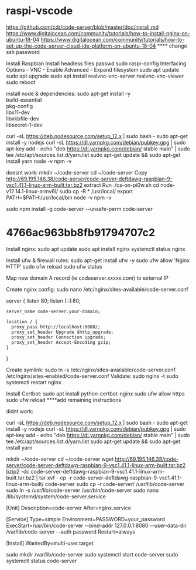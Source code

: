 # raspi-vscode

https://github.com/cdr/code-server/blob/master/doc/install.md
https://www.digitalocean.com/community/tutorials/how-to-install-nginx-on-ubuntu-18-04
https://www.digitalocean.com/community/tutorials/how-to-set-up-the-code-server-cloud-ide-platform-on-ubuntu-18-04
**** change ssh password

Install Raspbian
Install headless files
passwd
sudo raspi-config
  Interfacing Options - VNC - Enable
  Advanced - Expand filesystem 
sudo apt update
sudo apt upgrade
sudo apt install realvnc-vnc-server realvnc-vnc-viewer
sudo reboot

install node & dependencies:
sudo apt-get install -y \
  build-essential \
  pkg-config \
  libx11-dev \
  libxkbfile-dev \
  libsecret-1-dev

curl -sL https://deb.nodesource.com/setup_12.x | sudo bash -
sudo apt-get install -y nodejs
curl -sL https://dl.yarnpkg.com/debian/pubkey.gpg | sudo apt-key add -
echo "deb https://dl.yarnpkg.com/debian/ stable main" | sudo tee /etc/apt/sources.list.d/yarn.list
sudo apt-get update && sudo apt-get install yarn
node -v
npm -v



doesnt work:
mkdir ~/code-server
cd ~/code-server
Copy http://69.195.146.38/code-server/code-server-deftdawg-raspbian-9-vsc1.41.1-linux-arm-built.tar.bz2
extract
Run ./cs-on-pi0w.sh
cd node-v12.14.1-linux-armv6l/
sudo cp -R * /usr/local/
export PATH=$PATH:/usr/local/bin
node -v
npm -v

sudo npm install -g code-server --unsafe-perm
code-server 
# 4766ac963bb8fb91794707c2

Install nginx:
sudo apt update
sudo apt install nginx
systemctl status nginx

Install ufw & firewall rules:
sudo apt-get install ufw -y
sudo ufw allow 'Nginx HTTP'
sudo ufw reload
sudo ufw status

Map new domain A record (ie codeserver.xxxxx.com) to external IP

Create nginx config:
sudo nano /etc/nginx/sites-available/code-server.conf

server {
    listen 80;
    listen [::]:80;

    server_name code-server.your-domain;

    location / {
      proxy_pass http://localhost:8080/;
      proxy_set_header Upgrade $http_upgrade;
      proxy_set_header Connection upgrade;
      proxy_set_header Accept-Encoding gzip;
    }
}

Create symlink: sudo ln -s /etc/nginx/sites-available/code-server.conf /etc/nginx/sites-enabled/code-server.conf
Validate: sudo nginx -t
sudo systemctl restart nginx

Install Certbot:
sudo apt install python-certbot-nginx
sudo ufw allow https
sudo ufw reload
****add remaining instructions








didnt work:

curl -sL https://deb.nodesource.com/setup_12.x | sudo bash -
sudo apt-get install -y nodejs
curl -sL https://dl.yarnpkg.com/debian/pubkey.gpg | sudo apt-key add -
echo "deb https://dl.yarnpkg.com/debian/ stable main" | sudo tee /etc/apt/sources.list.d/yarn.list
sudo apt-get update && sudo apt-get install yarn

mkdir ~/code-server
cd ~/code-server
wget http://69.195.146.38/code-server/code-server-deftdawg-raspbian-9-vsc1.41.1-linux-arm-built.tar.bz2
bzip2 -dc code-server-deftdawg-raspbian-9-vsc1.41.1-linux-arm-built.tar.bz2 | tar xvf -
cp -r code-server-deftdawg-raspbian-9-vsc1.41.1-linux-arm-built/ code-server
sudo cp -r code-server/ /usr/lib/code-server
sudo ln -s /usr/lib/code-server /usr/bin/code-server
sudo nano /lib/systemd/system/code-server.service

[Unit]
Description=code-server
After=nginx.service

[Service]
Type=simple
Environment=PASSWORD=your_password
ExecStart=/usr/bin/code-server --bind-addr 127.0.0.1:8080 --user-data-dir /var/lib/code-server --auth password
Restart=always

[Install]
WantedBy=multi-user.target

sudo mkdir /var/lib/code-server
sudo systemctl start code-server
sudo systemctl status code-server
